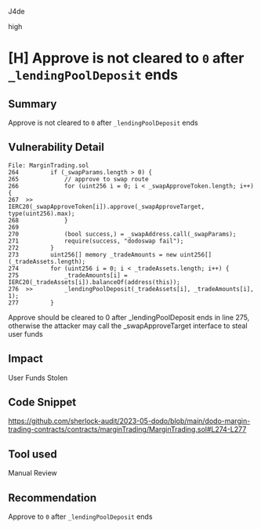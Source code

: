 J4de

high

# [H] Approve is not cleared to `0` after `_lendingPoolDeposit` ends

## Summary

Approve is not cleared to `0` after `_lendingPoolDeposit` ends

## Vulnerability Detail

```solidity
File: MarginTrading.sol
264         if (_swapParams.length > 0) {
265             // approve to swap route
266             for (uint256 i = 0; i < _swapApproveToken.length; i++) {
267  >>             IERC20(_swapApproveToken[i]).approve(_swapApproveTarget, type(uint256).max);
268             }
269
270             (bool success,) = _swapAddress.call(_swapParams);
271             require(success, "dodoswap fail");
272         }
273         uint256[] memory _tradeAmounts = new uint256[](_tradeAssets.length);
274         for (uint256 i = 0; i < _tradeAssets.length; i++) {
275             _tradeAmounts[i] = IERC20(_tradeAssets[i]).balanceOf(address(this));
276  >>         _lendingPoolDeposit(_tradeAssets[i], _tradeAmounts[i], 1);
277         }
```

Approve should be cleared to 0 after _lendingPoolDeposit ends in line 275, otherwise the attacker may call the _swapApproveTarget interface to steal user funds

## Impact

User Funds Stolen

## Code Snippet

https://github.com/sherlock-audit/2023-05-dodo/blob/main/dodo-margin-trading-contracts/contracts/marginTrading/MarginTrading.sol#L274-L277

## Tool used

Manual Review

## Recommendation

Approve to `0` after `_lendingPoolDeposit` ends